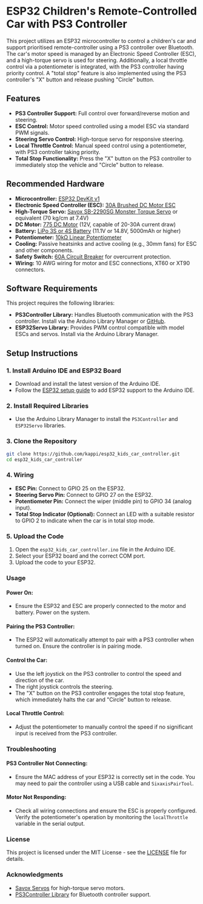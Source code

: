 # ESP32 Children's Remote-Controlled Car with PS3 Controller

This project utilizes an ESP32 microcontroller to control a children's car and support prioritised remote-controller using a PS3 controller over Bluetooth. The car's motor speed is managed by an Electronic Speed Controller (ESC), and a high-torque servo is used for steering. Additionally, a local throttle control via a potentiometer is integrated, with the PS3 controller having priority control. A "total stop" feature is also implemented using the PS3 controller's "X" button and release pushing "Circle" button.

## Features

- **PS3 Controller Support:** Full control over forward/reverse motion and steering.
- **ESC Control:** Motor speed controlled using a model ESC via standard PWM signals.
- **Steering Servo Control:** High-torque servo for responsive steering.
- **Local Throttle Control:** Manual speed control using a potentiometer, with PS3 controller taking priority.
- **Total Stop Functionality:** Press the "X" button on the PS3 controller to immediately stop the vehicle and "Circle" button to release.

## Recommended Hardware

- **Microcontroller:** [ESP32 DevKit v1](https://www.amazon.com/HiLetgo-ESP-WROOM-32-Development-Microcontroller-Integrated/dp/B07Q576VWZ)
- **Electronic Speed Controller (ESC):** [30A Brushed DC Motor ESC](https://www.amazon.com/30A-Brushed-Electronic-Speed-Controller/dp/B00JBBEX9Q)
- **High-Torque Servo:** [Savox SB-2290SG Monster Torque Servo](https://www.savoxusa.com/products/sb-2290sg) or equivalent (70 kg/cm at 7.4V)
- **DC Motor:** [775 DC Motor](https://www.pololu.com/product/1117) (12V, capable of 20-30A current draw)
- **Battery:** [LiPo 3S or 4S Battery](https://www.hobbyking.com/hobbyking/store/__9179__Turnigy_5000mAh_3S_20C_Lipo_Pack.html) (11.1V or 14.8V, 5000mAh or higher)
- **Potentiometer:** [10kΩ Linear Potentiometer](https://www.amazon.com/BOJACK-Potentiometer-Variable-Resistors-Switch/dp/B07V4F1PZL)
- **Cooling:** Passive heatsinks and active cooling (e.g., 30mm fans) for ESC and other components.
- **Safety Switch:** [60A Circuit Breaker](https://www.amazon.com/ANJOSHI-Voltage-Circuit-Breaker-Reset/dp/B07JMPQ13G) for overcurrent protection.
- **Wiring:** 10 AWG wiring for motor and ESC connections, XT60 or XT90 connectors.

## Software Requirements

This project requires the following libraries:

- **PS3Controller Library:** Handles Bluetooth communication with the PS3 controller. Install via the Arduino Library Manager or [GitHub](https://github.com/jvpernis/esp32-ps3).
- **ESP32Servo Library:** Provides PWM control compatible with model ESCs and servos. Install via the Arduino Library Manager.

## Setup Instructions

### 1. Install Arduino IDE and ESP32 Board
- Download and install the latest version of the Arduino IDE.
- Follow the [ESP32 setup guide](https://randomnerdtutorials.com/installing-the-esp32-board-in-arduino-ide-windows-instructions/) to add ESP32 support to the Arduino IDE.

### 2. Install Required Libraries
- Use the Arduino Library Manager to install the `PS3Controller` and `ESP32Servo` libraries.

### 3. Clone the Repository
```bash
git clone https://github.com/kappi/esp32_kids_car_controller.git
cd esp32_kids_car_controller
```

### 4. Wiring
- **ESC Pin:** Connect to GPIO 25 on the ESP32.
- **Steering Servo Pin:** Connect to GPIO 27 on the ESP32.
- **Potentiometer Pin:** Connect the wiper (middle pin) to GPIO 34 (analog input).
- **Total Stop Indicator (Optional):** Connect an LED with a suitable resistor to GPIO 2 to indicate when the car is in total stop mode.

### 5. Upload the Code
1. Open the `esp32_kids_car_controller.ino` file in the Arduino IDE.
2. Select your ESP32 board and the correct COM port.
3. Upload the code to your ESP32.

### Usage

#### Power On:
- Ensure the ESP32 and ESC are properly connected to the motor and battery. Power on the system.

#### Pairing the PS3 Controller:
- The ESP32 will automatically attempt to pair with a PS3 controller when turned on. Ensure the controller is in pairing mode.

#### Control the Car:
- Use the left joystick on the PS3 controller to control the speed and direction of the car.
- The right joystick controls the steering.
- The "X" button on the PS3 controller engages the total stop feature, which immediately halts the car and "Circle" button to release.

#### Local Throttle Control:
- Adjust the potentiometer to manually control the speed if no significant input is received from the PS3 controller.

### Troubleshooting

#### PS3 Controller Not Connecting:
- Ensure the MAC address of your ESP32 is correctly set in the code. You may need to pair the controller using a USB cable and `SixaxisPairTool`.

#### Motor Not Responding:
- Check all wiring connections and ensure the ESC is properly configured. Verify the potentiometer's operation by monitoring the `localThrottle` variable in the serial output.

### License
This project is licensed under the MIT License - see the [LICENSE](LICENSE) file for details.

### Acknowledgments
- [Savox Servos](https://www.savoxusa.com/) for high-torque servo motors.
- [PS3Controller Library](https://github.com/jvpernis/esp32-ps3) for Bluetooth controller support.
